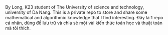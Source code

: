 By Long, K23 student of The University of science and technology, university of Da Nang.
This is a private repo to store and share some mathematical and algorithmic knowledge that I find interesting.
Đây là 1 repo cá nhân, dùng để lưu trữ và chia sẻ một vài kiến thức toán học và thuật toán mà tôi thích.
